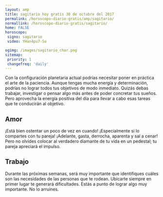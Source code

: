 ```yaml
---
layout: amp
title: sagitario hoy gratis 30 de octubre del 2017 
permalink: /horoscopo-diario-gratis/amp/sagitario/
normallink: /horoscopo-diario-gratis/sagitario/
home: FALSE
horoscopo:
 signo: sagitario
 video: YHan4pu7-So

ogimg: /images/sagitario_char.png
sitemap:
 priority: 1
 changefreq: 'daily'
---
```



Con la configuración planetaria actual podrías necesitar poner en práctica el arte de la paciencia. Aunque tengas mucha energía y determinación, podrías no lograr todos tus objetivos de modo inmediato. Quizás debas trabajar, investigar o pensar algo más antes de poder concretar tus sueños. Pero aprovecha la energía positiva del día para llevar a cabo esas tareas que te conducirán al objetivo.

## Amor

¡Está bien ostentar un poco de vez en cuando! ¡Especialmente si lo compartes con tu pareja! ¡Adelante, gasta, derrocha, aparenta y sal a cenar! Pero no olvides colocar al verdadero diamante de tu vida en un pedestal; tu pareja apreciará el impulso.

## Trabajo

Durante las próximas semanas, será muy importante que identifiques cuáles son las necesidades de las personas que te rodean. Ubicarte siempre en primer lugar te generará dificultades. Estás a punto de lograr algo muy importante. No lo arruines.